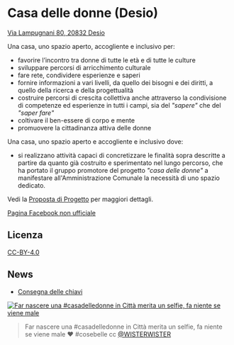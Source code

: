 # Casa delle donne (Desio)

[Via Lampugnani 80, 20832 Desio](https://www.google.it/maps/place/Via+Giovanni+Maria+Lampugnani,+80,+20832+Desio+MB/@45.6180717,9.2137613,17z/data=!3m1!4b1!4m5!3m4!1s0x4786bc1752c722ef:0x271348b44be4ad49!8m2!3d45.618068!4d9.21595?hl=it)

Una casa, uno spazio aperto, accogliente e inclusivo per:

- favorire l’incontro tra donne di tutte le età e di tutte le culture
- sviluppare percorsi di arricchimento culturale
- fare rete, condividere esperienze e saperi
- fornire informazioni a vari livelli, da quello dei bisogni e dei diritti, a quello della ricerca e della progettualità
- costruire percorsi di crescita collettiva anche attraverso la condivisione di competenze ed esperienze in tutti i campi, sia del _"sapere"_ che del _"saper fare"_
- coltivare il ben-essere di corpo e mente
- promuovere la cittadinanza attiva delle donne

Una casa, uno spazio aperto e accogliente e inclusivo dove:

- si realizzano attività capaci di concretizzare le finalità sopra descritte a partire da quanto già costruito e sperimentato nel lungo percorso, che ha portato il gruppo promotore del progetto _"casa delle donne"_ a manifestare all'Amministrazione Comunale la necessità di uno spazio dedicato.

Vedi la [Proposta di Progetto](/proposta-di-progetto.md) per maggiori dettagli.

[Pagina Facebook non ufficiale](https://www.facebook.com/pages/Casa-delle-Donne-Desio/164068930665163)

## Licenza

[CC-BY-4.0](https://creativecommons.org/licenses/by/4.0/)

## News

- [Consegna delle chiavi](/news/2016-10-14_consegna-chiavi.md)

[![Far nascere una #casadelledonne in Città merita un selfie, fa niente se viene male](https://pbs.twimg.com/media/CueAhn8WcAAuMgF.jpg)](https://twitter.com/marievafavoino/status/785738006841978880)

> Far nascere una #casadelledonne in Città merita un selfie, fa niente se viene male ❤️ #cosebelle cc [@WISTERWISTER](https://twitter.com/WISTERWISTER)

